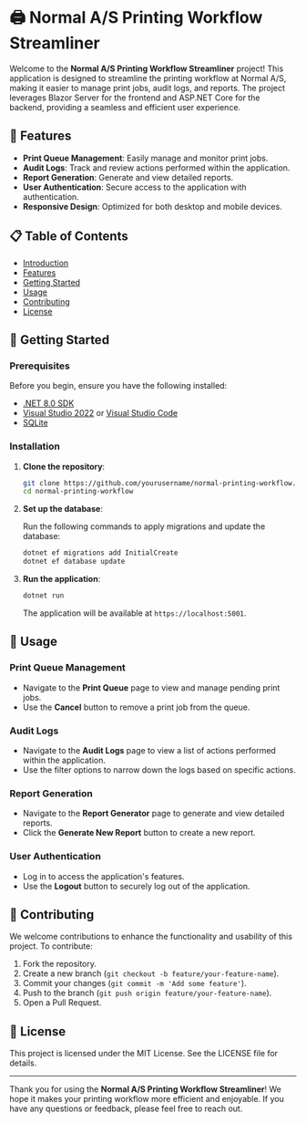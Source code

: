 # 🖨️ Normal A/S Printing Workflow Streamliner

Welcome to the **Normal A/S Printing Workflow Streamliner** project! This application is designed to streamline the printing workflow at Normal A/S, making it easier to manage print jobs, audit logs, and reports. The project leverages Blazor Server for the frontend and ASP.NET Core for the backend, providing a seamless and efficient user experience.

## 🚀 Features

- **Print Queue Management**: Easily manage and monitor print jobs.
- **Audit Logs**: Track and review actions performed within the application.
- **Report Generation**: Generate and view detailed reports.
- **User Authentication**: Secure access to the application with authentication.
- **Responsive Design**: Optimized for both desktop and mobile devices.

## 📋 Table of Contents

- [Introduction](#-introduction)
- [Features](#-features)
- [Getting Started](#-getting-started)
- [Usage](#-usage)
- [Contributing](#-contributing)
- [License](#-license)

## 🏁 Getting Started

### Prerequisites

Before you begin, ensure you have the following installed:

- [.NET 8.0 SDK](https://dotnet.microsoft.com/download/dotnet/8.0)
- [Visual Studio 2022](https://visualstudio.microsoft.com/vs/) or [Visual Studio Code](https://code.visualstudio.com/)
- [SQLite](https://www.sqlite.org/download.html)

### Installation

1. **Clone the repository**:

    ```sh
    git clone https://github.com/yourusername/normal-printing-workflow.git
    cd normal-printing-workflow
    ```

2. **Set up the database**:

    Run the following commands to apply migrations and update the database:

    ```sh
    dotnet ef migrations add InitialCreate
    dotnet ef database update
    ```

3. **Run the application**:

    ```sh
    dotnet run
    ```

    The application will be available at `https://localhost:5001`.

## 📖 Usage

### Print Queue Management

- Navigate to the **Print Queue** page to view and manage pending print jobs.
- Use the **Cancel** button to remove a print job from the queue.

### Audit Logs

- Navigate to the **Audit Logs** page to view a list of actions performed within the application.
- Use the filter options to narrow down the logs based on specific actions.

### Report Generation

- Navigate to the **Report Generator** page to generate and view detailed reports.
- Click the **Generate New Report** button to create a new report.

### User Authentication

- Log in to access the application's features.
- Use the **Logout** button to securely log out of the application.

## 🤝 Contributing

We welcome contributions to enhance the functionality and usability of this project. To contribute:

1. Fork the repository.
2. Create a new branch (`git checkout -b feature/your-feature-name`).
3. Commit your changes (`git commit -m 'Add some feature'`).
4. Push to the branch (`git push origin feature/your-feature-name`).
5. Open a Pull Request.

## 📄 License

This project is licensed under the MIT License. See the LICENSE file for details.

---

Thank you for using the **Normal A/S Printing Workflow Streamliner**! We hope it makes your printing workflow more efficient and enjoyable. If you have any questions or feedback, please feel free to reach out.